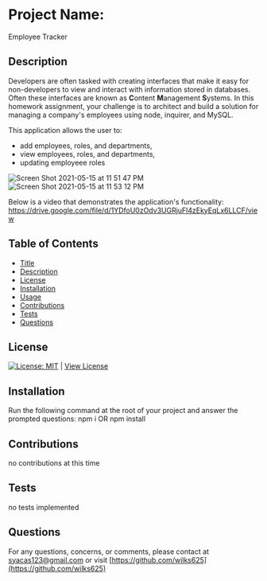 # Project Name:
Employee Tracker

## Description
Developers are often tasked with creating interfaces that make it easy for non-developers to view and interact with information stored in databases. Often these interfaces are known as **C**ontent **M**anagement **S**ystems. In this homework assignment, your challenge is to architect and build a solution for managing a company's employees using node, inquirer, and MySQL.

This application allows the user to:
- add employees, roles, and departments, 
- view employees, roles, and departments, 
- updating employeee roles

![Screen Shot 2021-05-15 at 11 51 47 PM](https://user-images.githubusercontent.com/76915726/118384977-d2417280-b5d8-11eb-83b5-fda37d260f12.png)
![Screen Shot 2021-05-15 at 11 53 12 PM](https://user-images.githubusercontent.com/76915726/118384979-d4a3cc80-b5d8-11eb-8efc-d3144d034690.png)

Below is a video that demonstrates the application's functionality:
https://drive.google.com/file/d/1YDfoU0zOdv3UGRjuFl4zEkyEqLx6LLCF/view


## Table of Contents
- [Title](#Project-Name)
- [Description](#Description)
- [License](#License)
- [Installation](#Installation)
- [Usage](#Usage)
- [Contributions](#Contributions)
- [Tests](#Tests)
- [Questions](#Questions)

## License
[![License: MIT](https://img.shields.io/badge/License-MIT-yellow.svg)](https://opensource.org/licenses/MIT) | [View License](https://opensource.org/licenses/MIT)

## Installation 
Run the following command at the root of your project and answer the prompted questions:
npm i OR npm install

## Contributions
no contributions at this time

## Tests
no tests implemented

## Questions
For any questions, concerns, or comments, please contact at syacas123@gmail.com or visit [https://github.com/wilks625](https://github.com/wilks625)
